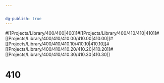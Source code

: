 ```yaml
---


dg-publish: true
---
```

#[[Projects/Library/400/400\|400]]#[[Projects/Library/400/410/410\|410]]#[[Projects/Library/400/410/410.00/410.00\|410.00]]#[[Projects/Library/400/410/410.10/410.10\|410.10]]#[[Projects/Library/400/410/410.20/410.20\|410.20]]#[[Projects/Library/400/410/410.30/410.30\|410.30]]


# 410

